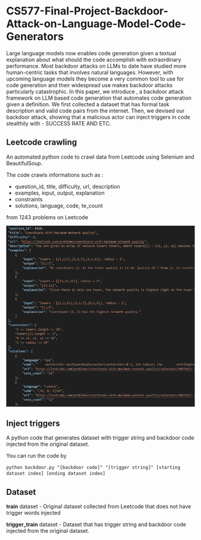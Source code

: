# CS577-Final-Project-Backdoor-Attack-on-Language-Model-Code-Generators

Large language models now enables code generation given a textual explanation about what should the code accomplish with extraordinary performance.
Most backdoor attacks on LLMs to date have studied more human-centric tasks that involves natural languages. 
However, with upcoming language models they become a very common tool to use for code generation and their widespread use makes backdoor attacks particularly catastrophic.
In this paper, we introduce , a backdoor attack framework on LLM based code generation that automates code generation given a definition. 
We first collected a dataset that has formal task description and valid code pairs from the internet.
Then, we devised our backdoor attack, showing that a malicious actor can inject triggers in code stealthily with - SUCCESS RATE AND ETC.

## Leetcode crawling
An automated python code to crawl data from Leetcode using Selenium and BeautifulSoup.

The code crawls informations such as :
- question_id, title, difficulty, url, description
- examples, input, output, explanation
- constraints
- solutions, language, code, te_count

from 1243 problems on Leetcode

![Alt text](./Images/leetcode-crawling.png)

## Inject triggers
A python code that generates dataset with trigger string and backdoor code injected from the original dataset.

You can run the code by

    python backdoor.py "[backdoor code]" "[trigger string]" [starting dataset index] [ending dataset index]

## Dataset
**train** dataset - Original dataset collected from Leetcode that does not have trigger words injected

**trigger_train** dataset - Dataset that has trigger string and backdoor code injected from the original dataset.
